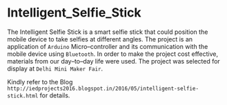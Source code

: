 # Intelligent_Selfie_Stick

The Intelligent Selfie Stick is a smart selfie stick that could position the mobile device to take selfies at different angles. The project is an application of `Arduino` Micro–controller and its communication with the mobile device using `Bluetooth`. In order to make the project cost effective, materials from our day–to–day life were used. The project was selected for display at `Delhi Mini Maker Fair`.

Kindly refer to the Blog `http://iedprojects2016.blogspot.in/2016/05/intelligent-selfie-stick.html` for details.
